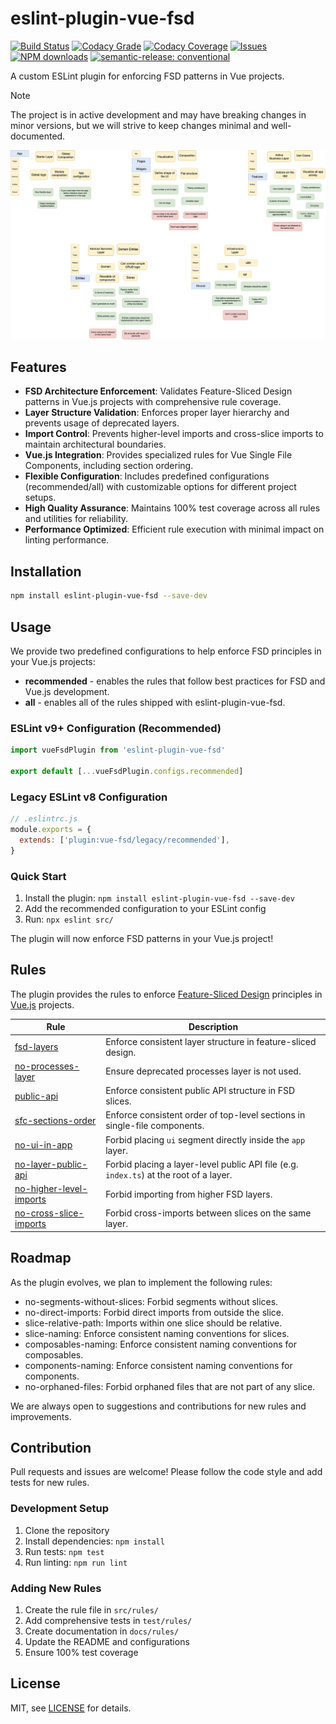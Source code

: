 # eslint-plugin-vue-fsd

[![Build Status](https://img.shields.io/github/actions/workflow/status/andrewmolyuk/eslint-plugin-vue-fsd/release.yml)](https://github.com/andrewmolyuk/eslint-plugin-vue-fsd/actions/workflows/release.yml)
[![Codacy Grade](https://app.codacy.com/project/badge/Grade/63a6f5a8e05845f4bc8bf828143ec631)](https://app.codacy.com/gh/andrewmolyuk/eslint-plugin-vue-fsd/dashboard?utm_source=gh&utm_medium=referral&utm_content=&utm_campaign=Badge_grade)
[![Codacy Coverage](https://app.codacy.com/project/badge/Coverage/63a6f5a8e05845f4bc8bf828143ec631)](https://app.codacy.com/gh/andrewmolyuk/eslint-plugin-vue-fsd/dashboard?utm_source=gh&utm_medium=referral&utm_content=&utm_campaign=Badge_coverage)
[![Issues](https://img.shields.io/github/issues/andrewmolyuk/eslint-plugin-vue-fsd)](https://github.com/andrewmolyuk/eslint-plugin-vue-fsd/issues)
[![NPM downloads](https://img.shields.io/npm/dw/eslint-plugin-vue-fsd.svg?style=flat)](https://www.npmjs.com/package/eslint-plugin-vue-fsd)
[![semantic-release: conventional](https://img.shields.io/badge/semantic--release-conventional-e10079?logo=semantic-release)](https://github.com/semantic-release/semantic-release)

A custom ESLint plugin for enforcing FSD patterns in Vue projects.

> [!NOTE]
> The project is in active development and may have breaking changes in minor versions, but we will strive to keep changes minimal and well-documented.

![FSD Pattern](docs/assets/fsd.png)

## Features

- **FSD Architecture Enforcement**: Validates Feature-Sliced Design patterns in Vue.js projects with comprehensive rule coverage.
- **Layer Structure Validation**: Enforces proper layer hierarchy and prevents usage of deprecated layers.
- **Import Control**: Prevents higher-level imports and cross-slice imports to maintain architectural boundaries.
- **Vue.js Integration**: Provides specialized rules for Vue Single File Components, including section ordering.
- **Flexible Configuration**: Includes predefined configurations (recommended/all) with customizable options for different project setups.
- **High Quality Assurance**: Maintains 100% test coverage across all rules and utilities for reliability.
- **Performance Optimized**: Efficient rule execution with minimal impact on linting performance.

## Installation

```bash
npm install eslint-plugin-vue-fsd --save-dev
```

## Usage

We provide two predefined configurations to help enforce FSD principles in your Vue.js projects:

- **recommended** - enables the rules that follow best practices for FSD and Vue.js development.
- **all** - enables all of the rules shipped with eslint-plugin-vue-fsd.

### ESLint v9+ Configuration (Recommended)

```javascript
import vueFsdPlugin from 'eslint-plugin-vue-fsd'

export default [...vueFsdPlugin.configs.recommended]
```

### Legacy ESLint v8 Configuration

```javascript
// .eslintrc.js
module.exports = {
  extends: ['plugin:vue-fsd/legacy/recommended'],
}
```

### Quick Start

1. Install the plugin: `npm install eslint-plugin-vue-fsd --save-dev`
2. Add the recommended configuration to your ESLint config
3. Run: `npx eslint src/`

The plugin will now enforce FSD patterns in your Vue.js project!

## Rules

The plugin provides the rules to enforce [Feature-Sliced Design](https://feature-sliced.design/) principles in [Vue.js](https://vuejs.org/) projects.

| Rule                                                               | Description                                                                            |
| ------------------------------------------------------------------ | -------------------------------------------------------------------------------------- |
| [fsd-layers](./docs/rules/fsd-layers.md)                           | Enforce consistent layer structure in feature-sliced design.                           |
| [no-processes-layer](./docs/rules/no-processes-layer.md)           | Ensure deprecated processes layer is not used.                                         |
| [public-api](./docs/rules/public-api.md)                           | Enforce consistent public API structure in FSD slices.                                 |
| [sfc-sections-order](./docs/rules/sfc-sections-order.md)           | Enforce consistent order of top-level sections in single-file components.              |
| [no-ui-in-app](./docs/rules/no-ui-in-app.md)                       | Forbid placing `ui` segment directly inside the `app` layer.                           |
| [no-layer-public-api](./docs/rules/no-layer-public-api.md)         | Forbid placing a layer-level public API file (e.g. `index.ts`) at the root of a layer. |
| [no-higher-level-imports](./docs/rules/no-higher-level-imports.md) | Forbid importing from higher FSD layers.                                               |
| [no-cross-slice-imports](./docs/rules/no-cross-slice-imports.md)   | Forbid cross-imports between slices on the same layer.                                 |

## Roadmap

As the plugin evolves, we plan to implement the following rules:

- no-segments-without-slices: Forbid segments without slices.
- no-direct-imports: Forbid direct imports from outside the slice.
- slice-relative-path: Imports within one slice should be relative.
- slice-naming: Enforce consistent naming conventions for slices.
- composables-naming: Enforce consistent naming conventions for composables.
- components-naming: Enforce consistent naming conventions for components.
- no-orphaned-files: Forbid orphaned files that are not part of any slice.

We are always open to suggestions and contributions for new rules and improvements.

## Contribution

Pull requests and issues are welcome! Please follow the code style and add tests for new rules.

### Development Setup

1. Clone the repository
2. Install dependencies: `npm install`
3. Run tests: `npm test`
4. Run linting: `npm run lint`

### Adding New Rules

1. Create the rule file in `src/rules/`
2. Add comprehensive tests in `test/rules/`
3. Create documentation in `docs/rules/`
4. Update the README and configurations
5. Ensure 100% test coverage

## License

MIT, see [LICENSE](./LICENSE) for details.
